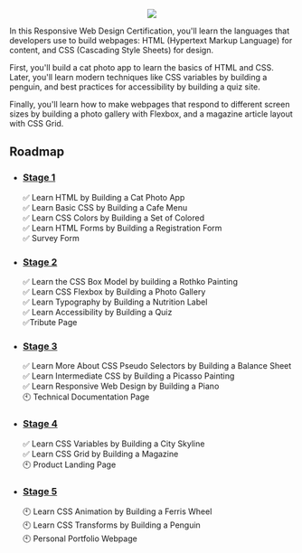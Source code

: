 <p align="center">
    <img src="https://i.postimg.cc/xdL9YnkH/image.png" />
</p>
In this Responsive Web Design Certification, you'll learn the languages that developers use to build webpages: HTML (Hypertext Markup Language) for content, and CSS (Cascading Style Sheets) for design.

First, you'll build a cat photo app to learn the basics of HTML and CSS. Later, you'll learn modern techniques like CSS variables by building a penguin, and best practices for accessibility by building a quiz site.

Finally, you'll learn how to make webpages that respond to different screen sizes by building a photo gallery with Flexbox, and a magazine article layout with CSS Grid.

## Roadmap

- ### [Stage 1](https://github.com/Kroixyz/freecodecamp-courses/tree/master/responsive-web-design/stage-1)
  :white_check_mark: Learn HTML by Building a Cat Photo App <br>
  :white_check_mark: Learn Basic CSS by Building a Cafe Menu <br>
  :white_check_mark: Learn CSS Colors by Building a Set of Colored <br>
  :white_check_mark: Learn HTML Forms by Building a Registration Form <br>
  :white_check_mark: Survey Form
- ### [Stage 2](https://github.com/Kroixyz/freecodecamp-courses/tree/master/responsive-web-design/stage-2)
  :white_check_mark: Learn the CSS Box Model by building a Rothko Painting <br>
  :white_check_mark: Learn CSS Flexbox by Building a Photo Gallery <br>
  :white_check_mark: Learn Typography by Building a Nutrition Label <br>
  :white_check_mark: Learn Accessibility by Building a Quiz <br>
  :white_check_mark:Tribute Page
- ### [Stage 3](https://github.com/Kroixyz/freecodecamp-courses/tree/master/responsive-web-design/stage-3)
  :white_check_mark: Learn More About CSS Pseudo Selectors by Building a Balance Sheet <br>
  :white_check_mark: Learn Intermediate CSS by Building a Picasso Painting <br>
  :white_check_mark: Learn Responsive Web Design by Building a Piano <br>
  :clock10: Technical Documentation Page
- ### [Stage 4]()
  :white_check_mark: Learn CSS Variables by Building a City Skyline <br>
  :white_check_mark: Learn CSS Grid by Building a Magazine <br>
  :clock10: Product Landing Page
- ### [Stage 5]()
  :clock10: Learn CSS Animation by Building a Ferris Wheel <br>
  :clock10: Learn CSS Transforms by Building a Penguin <br>
  :clock10: Personal Portfolio Webpage
